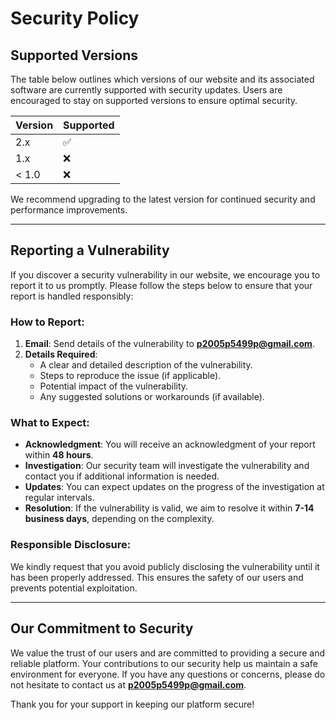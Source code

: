 
# Security Policy

## Supported Versions

The table below outlines which versions of our website and its associated software are currently supported with security updates. Users are encouraged to stay on supported versions to ensure optimal security.

| Version | Supported          |
| ------- | ------------------ |
| 2.x     | :white_check_mark: |
| 1.x     | :x:                |
| < 1.0   | :x:                |

We recommend upgrading to the latest version for continued security and performance improvements.

---

## Reporting a Vulnerability

If you discover a security vulnerability in our website, we encourage you to report it to us promptly. Please follow the steps below to ensure that your report is handled responsibly:

### How to Report:
1. **Email**: Send details of the vulnerability to **p2005p5499p@gmail.com**.
2. **Details Required**:
   - A clear and detailed description of the vulnerability.
   - Steps to reproduce the issue (if applicable).
   - Potential impact of the vulnerability.
   - Any suggested solutions or workarounds (if available).

### What to Expect:
- **Acknowledgment**: You will receive an acknowledgment of your report within **48 hours**.
- **Investigation**: Our security team will investigate the vulnerability and contact you if additional information is needed.
- **Updates**: You can expect updates on the progress of the investigation at regular intervals.
- **Resolution**: If the vulnerability is valid, we aim to resolve it within **7-14 business days**, depending on the complexity.

### Responsible Disclosure:
We kindly request that you avoid publicly disclosing the vulnerability until it has been properly addressed. This ensures the safety of our users and prevents potential exploitation.

---

## Our Commitment to Security

We value the trust of our users and are committed to providing a secure and reliable platform. Your contributions to our security help us maintain a safe environment for everyone. If you have any questions or concerns, please do not hesitate to contact us at **p2005p5499p@gmail.com**.

Thank you for your support in keeping our platform secure!
